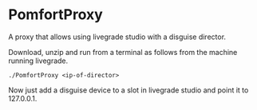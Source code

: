# PomfortProxy
A proxy that allows using livegrade studio with a disguise director.

Download, unzip and run from a terminal as follows from the machine running livegrade.
```
./PomfortProxy <ip-of-director>
```

Now just add a disguise device to a slot in livegrade studio and point it to 127.0.0.1.
